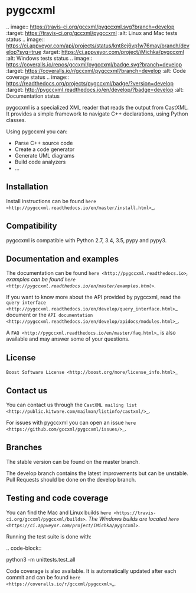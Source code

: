 pygccxml
========

.. image:: https://travis-ci.org/gccxml/pygccxml.svg?branch=develop
    :target: https://travis-ci.org/gccxml/pygccxml
    :alt: Linux and Mac tests status
.. image:: https://ci.appveyor.com/api/projects/status/knt8ej6vp1w76may/branch/develop?svg=true
    :target: https://ci.appveyor.com/project/iMichka/pygccxml
    :alt: Windows tests status
.. image:: https://coveralls.io/repos/gccxml/pygccxml/badge.svg?branch=develop
    :target: https://coveralls.io/r/gccxml/pygccxml?branch=develop
    :alt: Code coverage status
.. image:: https://readthedocs.org/projects/pygccxml/badge/?version=develop
    :target: http://pygccxml.readthedocs.io/en/develop/?badge=develop
    :alt: Documentation status

pygccxml is a specialized XML reader that reads the output from CastXML.
It provides a simple framework to navigate C++ declarations, using Python classes.

Using pygccxml you can:

* Parse C++ source code
* Create a code generator
* Generate UML diagrams
* Build code analyzers
* ...

Installation
------------

Install instructions can be found `here <http://pygccxml.readthedocs.io/en/master/install.html>`_.

Compatibility
-------------

pygccxml is compatible with Python 2.7, 3.4, 3.5, pypy and pypy3.

Documentation and examples
--------------------------

The documentation can be found `here <http://pygccxml.readthedocs.io>`_, examples can be found `here <http://pygccxml.readthedocs.io/en/master/examples.html>`_.

If you want to know more about the API provided by pygccxml, read the `query interface <http://pygccxml.readthedocs.io/en/develop/query_interface.html>`_ document or the `API documentation <http://pygccxml.readthedocs.io/en/develop/apidocs/modules.html>`_.

A `FAQ <http://pygccxml.readthedocs.io/en/master/faq.html>`_ is also available and may answer some of your questions.

License
-------

`Boost Software License <http://boost.org/more/license_info.html>`_

Contact us
----------

You can contact us through the `CastXML mailing list <http://public.kitware.com/mailman/listinfo/castxml/>`_.

For issues with pygccxml you can open an issue `here <https://github.com/gccxml/pygccxml/issues/>`_.

Branches
--------

The stable version can be found on the master branch.

The develop branch contains the latest improvements but can be unstable. Pull Requests should be done on the develop branch.

Testing and code coverage
-------------------------

You can find the Mac and Linux builds `here <https://travis-ci.org/gccxml/pygccxml/builds>`_.
The Windows builds are located `here <https://ci.appveyor.com/project/iMichka/pygccxml>`_.

Running the test suite is done with:

.. code-block::

  python3 -m unittests.test_all

Code coverage is also available. It is automatically updated after each commit and can be found `here <https://coveralls.io/r/gccxml/pygccxml>`_.
